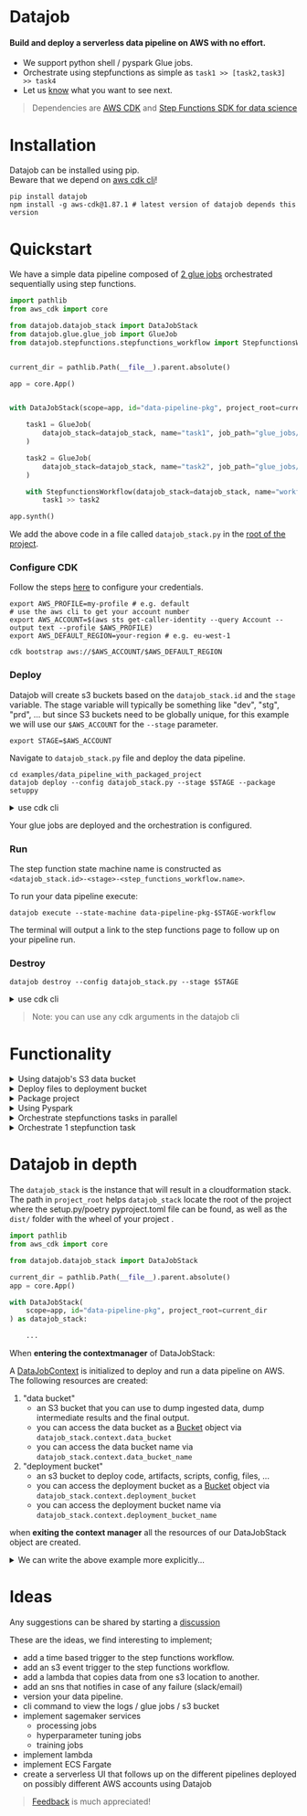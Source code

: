 # Datajob

#### Build and deploy a serverless data pipeline on AWS with no effort.

- We support python shell / pyspark Glue jobs.
- Orchestrate using stepfunctions as simple as `task1 >> [task2,task3] >> task4`
- Let us [know](https://github.com/vincentclaes/datajob/discussions) what you want to see next.

> Dependencies are [AWS CDK](https://github.com/aws/aws-cdk) and [Step Functions SDK for data science](https://github.com/aws/aws-step-functions-data-science-sdk-python) <br/>

# Installation

 Datajob can be installed using pip. <br/>
 Beware that we depend on [aws cdk cli](https://github.com/aws/aws-cdk)!

    pip install datajob
    npm install -g aws-cdk@1.87.1 # latest version of datajob depends this version

# Quickstart

We have a simple data pipeline composed of [2 glue jobs](./examples/data_pipeline_with_packaged_project/glue_jobs/) orchestrated sequentially using step functions.

```python
import pathlib
from aws_cdk import core

from datajob.datajob_stack import DataJobStack
from datajob.glue.glue_job import GlueJob
from datajob.stepfunctions.stepfunctions_workflow import StepfunctionsWorkflow


current_dir = pathlib.Path(__file__).parent.absolute()

app = core.App()


with DataJobStack(scope=app, id="data-pipeline-pkg", project_root=current_dir) as datajob_stack:

    task1 = GlueJob(
        datajob_stack=datajob_stack, name="task1", job_path="glue_jobs/task1.py"
    )

    task2 = GlueJob(
        datajob_stack=datajob_stack, name="task2", job_path="glue_jobs/task2.py"
    )

    with StepfunctionsWorkflow(datajob_stack=datajob_stack, name="workflow") as step_functions_workflow:
        task1 >> task2

app.synth()

```

We add the above code in a file called `datajob_stack.py` in the [root of the project](./examples/data_pipeline_with_packaged_project/).


### Configure CDK
Follow the steps [here](https://docs.aws.amazon.com/cli/latest/userguide/cli-configure-quickstart.html#cli-configure-quickstart-config) to configure your credentials.

```shell script
export AWS_PROFILE=my-profile # e.g. default
# use the aws cli to get your account number
export AWS_ACCOUNT=$(aws sts get-caller-identity --query Account --output text --profile $AWS_PROFILE)
export AWS_DEFAULT_REGION=your-region # e.g. eu-west-1

cdk bootstrap aws://$AWS_ACCOUNT/$AWS_DEFAULT_REGION
```

### Deploy

Datajob will create s3 buckets based on the `datajob_stack.id` and the `stage` variable.
The stage variable will typically be something like "dev", "stg", "prd", ...
but since S3 buckets need to be globally unique, for this example we will use our `$AWS_ACCOUNT` for the `--stage` parameter.

```shell
export STAGE=$AWS_ACCOUNT
```

Navigate to `datajob_stack.py` file and deploy the data pipeline.

```shell script
cd examples/data_pipeline_with_packaged_project
datajob deploy --config datajob_stack.py --stage $STAGE --package setuppy
```

<details>
<summary>use cdk cli</summary>

```shell script
cd examples/data_pipeline_with_packaged_project
python setup.py bdist_wheel
cdk deploy --app  "python datajob_stack.py" -c stage=$STAGE
```
</details>

Your glue jobs are deployed and the orchestration is configured.

### Run

The step function state machine name is constructed as `<datajob_stack.id>-<stage>-<step_functions_workflow.name>`.

To run your data pipeline execute:

```shell script
datajob execute --state-machine data-pipeline-pkg-$STAGE-workflow
```
The terminal will output a link to the step functions page to follow up on your pipeline run.

### Destroy

```shell script
datajob destroy --config datajob_stack.py --stage $STAGE
```

<details>
<summary>use cdk cli</summary>

```shell script
cdk destroy --app  "python datajob_stack.py" -c stage=$STAGE
```
</details>

> Note: you can use any cdk arguments in the datajob cli

# Functionality

<details>
<summary>Using datajob's S3 data bucket</summary>

Dynamically reference the `datajob_stack` data bucket name to the arguments of your GlueJob by calling
`datajob_stack.context.data_bucket_name`.

```python
import pathlib

from aws_cdk import core
from datajob.datajob_stack import DataJobStack
from datajob.glue.glue_job import GlueJob
from datajob.stepfunctions.stepfunctions_workflow import StepfunctionsWorkflow

current_dir = str(pathlib.Path(__file__).parent.absolute())

app = core.App()

with DataJobStack(
    scope=app, id="datajob-python-pyspark", project_root=current_dir
) as datajob_stack:

    pyspark_job = GlueJob(
        datajob_stack=datajob_stack,
        name="pyspark-job",
        job_path="glue_job/glue_pyspark_example.py",
        job_type="glueetl",
        glue_version="2.0",  # we only support glue 2.0
        python_version="3",
        worker_type="Standard",  # options are Standard / G.1X / G.2X
        number_of_workers=1,
        arguments={
            "--source": f"s3://{datajob_stack.context.data_bucket_name}/raw/iris_dataset.csv",
            "--destination": f"s3://{datajob_stack.context.data_bucket_name}/target/pyspark_job/iris_dataset.parquet",
        },
    )

    with StepfunctionsWorkflow(datajob_stack=datajob_stack, name="workflow") as sfn:
        pyspark_job >> ...

```

deploy to stage `my-stage`:

```shell
datajob deploy --config datajob_stack.py --stage my-stage --package setuppy
```

`datajob_stack.context.data_bucket_name` will evaluate to `datajob-python-pyspark-my-stage`

you can find this example [here](./examples/data_pipeline_pyspark/glue_job/glue_pyspark_example.py)

</details>

<details>
<summary>Deploy files to deployment bucket</summary>

Specify the path to the folder we would like to include in the deployment bucket.

```python

from aws_cdk import core
from datajob.datajob_stack import DataJobStack

app = core.App()

with DataJobStack(
    scope=app, id="some-stack-name", include_folder="path/to/folder/"
) as datajob_stack:

    ...

```

</details>

<details>
<summary>Package project</summary>

Package you project using [poetry](https://python-poetry.org/)

```shell
datajob deploy --config datajob_stack.py --package poetry
```
Package you project using [setup.py](./examples/data_pipeline_with_packaged_project)
```shell
datajob deploy --config datajob_stack.py --package setuppy
```
</details>

<details>
<summary>Using Pyspark</summary>

```python
import pathlib

from aws_cdk import core
from datajob.datajob_stack import DataJobStack
from datajob.glue.glue_job import GlueJob
from datajob.stepfunctions.stepfunctions_workflow import StepfunctionsWorkflow

current_dir = str(pathlib.Path(__file__).parent.absolute())

app = core.App()

with DataJobStack(
    scope=app, id="datajob-python-pyspark", project_root=current_dir
) as datajob_stack:

    pyspark_job = GlueJob(
        datajob_stack=datajob_stack,
        name="pyspark-job",
        job_path="glue_job/glue_pyspark_example.py",
        job_type="glueetl",
        glue_version="2.0",  # we only support glue 2.0
        python_version="3",
        worker_type="Standard",  # options are Standard / G.1X / G.2X
        number_of_workers=1,
        arguments={
            "--source": f"s3://{datajob_stack.context.data_bucket_name}/raw/iris_dataset.csv",
            "--destination": f"s3://{datajob_stack.context.data_bucket_name}/target/pyspark_job/iris_dataset.parquet",
        },
    )
```
full example can be found in [examples/data_pipeline_pyspark](examples/data_pipeline_pyspark]).
</details>

<details>
<summary>Orchestrate stepfunctions tasks in parallel</summary>

```python
# task1 and task2 are orchestrated in parallel.
# task3 will only start when both task1 and task2 have succeeded.
[task1, task2] >> task3
```

</details>

<details>
<summary>Orchestrate 1 stepfunction task</summary>

Use the [Ellipsis](https://docs.python.org/dev/library/constants.html#Ellipsis) object to be able to orchestrate 1 job via step functions.

```python
some_task >> ...
```

</details>


# Datajob in depth

The `datajob_stack` is the instance that will result in a cloudformation stack.
The path in `project_root` helps `datajob_stack` locate the root of the project where
the setup.py/poetry pyproject.toml file can be found, as well as the `dist/` folder with the wheel of your project .

```python
import pathlib
from aws_cdk import core

from datajob.datajob_stack import DataJobStack

current_dir = pathlib.Path(__file__).parent.absolute()
app = core.App()

with DataJobStack(
    scope=app, id="data-pipeline-pkg", project_root=current_dir
) as datajob_stack:

    ...
```

When __entering the contextmanager__ of DataJobStack:

A [DataJobContext](./datajob/datajob_stack.py#L48) is initialized
to deploy and run a data pipeline on AWS.
The following resources are created:
1) "data bucket"
    - an S3 bucket that you can use to dump ingested data, dump intermediate results and the final output.
    - you can access the data bucket as a [Bucket](https://docs.aws.amazon.com/cdk/api/latest/python/aws_cdk.aws_s3/Bucket.html) object via ```datajob_stack.context.data_bucket```
    - you can access the data bucket name via ```datajob_stack.context.data_bucket_name```
2) "deployment bucket"
   - an s3 bucket to deploy code, artifacts, scripts, config, files, ...
   - you can access the deployment bucket as a [Bucket](https://docs.aws.amazon.com/cdk/api/latest/python/aws_cdk.aws_s3/Bucket.html) object via ```datajob_stack.context.deployment_bucket```
   - you can access the deployment bucket name via ```datajob_stack.context.deployment_bucket_name```

when __exiting the context manager__ all the resources of our DataJobStack object are created.

<details>
<summary>We can write the above example more explicitly...</summary>

```python
import pathlib
from aws_cdk import core

from datajob.datajob_stack import DataJobStack
from datajob.glue.glue_job import GlueJob
from datajob.stepfunctions.stepfunctions_workflow import StepfunctionsWorkflow

app = core.App()

current_dir = pathlib.Path(__file__).parent.absolute()

app = core.App()

datajob_stack = DataJobStack(scope=app, id="data-pipeline-pkg", project_root=current_dir)
datajob_stack.init_datajob_context()

task1 = GlueJob(datajob_stack=datajob_stack, name="task1", job_path="glue_jobs/task1.py")
task2 = GlueJob(datajob_stack=datajob_stack, name="task2", job_path="glue_jobs/task2.py")

with StepfunctionsWorkflow(datajob_stack=datajob_stack, name="workflow") as step_functions_workflow:
    task1 >> task2

datajob_stack.create_resources()
app.synth()
```
</details>

# Ideas

Any suggestions can be shared by starting a [discussion](https://github.com/vincentclaes/datajob/discussions)

These are the ideas, we find interesting to implement;

- add a time based trigger to the step functions workflow.
- add an s3 event trigger to the step functions workflow.
- add a lambda that copies data from one s3 location to another.
- add an sns that notifies in case of any failure (slack/email)
- version your data pipeline.
- cli command to view the logs / glue jobs / s3 bucket
- implement sagemaker services
    - processing jobs
    - hyperparameter tuning jobs
    - training jobs
- implement lambda
- implement ECS Fargate
- create a serverless UI that follows up on the different pipelines deployed on possibly different AWS accounts using Datajob

> [Feedback](https://github.com/vincentclaes/datajob/discussions) is much appreciated!
